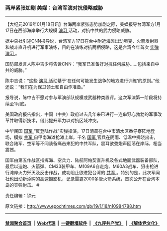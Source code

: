 ### 两岸紧张加剧 美媒：台湾军演对抗侵略威胁
------------------------

<p>
 【大纪元2019年01月18日讯】台海两岸紧张态势加剧之际，美媒报导台湾军方1月17日在西部海岸举行大规模
 <a href="http://www.epochtimes.com/gb/tag/%E6%BC%94%E4%B9%A0.html">
  演习
 </a>
 活动，对抗中共的武力侵略威胁。
</p>
<p>
 据中央社引述CNN报导说，台湾军方17日在台中附近海滩出动坦克、火箭发射器和战斗直升机进行军事演练，目的在演练对抗两栖侵略，这是台湾今年首次
 <a href="http://www.epochtimes.com/gb/tag/%E5%AE%9E%E5%BC%B9%E6%BC%94%E4%B9%A0.html">
  实弹演习
 </a>
 。
</p>
<p>
 国防部发言人陈中吉少将告诉CNN：“我军已准备好对抗任何威胁……包括来自中共的威胁。”
</p>
<p>
 陈中吉说：“这些
 <a href="http://www.epochtimes.com/gb/tag/%E6%BC%94%E4%B9%A0.html">
  演习
 </a>
 活动基于‘在任何可能发生战争的地方进行训练’的原则。”他还说：“我们在为保卫领土和自由作准备。”
</p>
<p>
 报导说，陈中吉不愿对参与军演部队规模或武器种类置评。这次军演第一阶段将持续至1月底。
</p>
<p>
 美国政府报告指出，中国（中共）政府过去几年来已进行一连串野心勃勃的军事改革并取得新技术，借此提升军力以对抗区域冲突。
</p>
<p>
 中华民国
 <a href="http://www.epochtimes.com/gb/tag/%E5%9B%BD%E5%86%9B.html">
  国军
 </a>
 “反登陆作战”实弹操演，17日清晨在台中市清水区番仔寮阵地登场，模拟
 <a href="http://www.epochtimes.com/gb/tag/%E5%85%B1%E5%86%9B.html">
  共军
 </a>
 自甲南海滩抢滩上岸，千名
 <a href="http://www.epochtimes.com/gb/tag/%E5%9B%BD%E5%86%9B.html">
  国军
 </a>
 官兵在阴雨、低温中拂晓出击，联合陆军、空军等不同装备痛击来犯的中共军队，震耳欲聋炮声回荡在岸际，相当震撼。
</p>
<p>
 国军由第五作战区指挥海、空兵力、陆航阿帕契直升机及各式地面武器装备部队，最后以迫炮、火箭弹、CM33装甲车、M109A6自走炮、M60A3战车、狙击枪进行滩岸火力歼灭及反击作战，成功阻止欲进犯台湾的
 <a href="http://www.epochtimes.com/gb/tag/%E5%85%B1%E5%86%9B.html">
  共军
 </a>
 。特别的是，此次军闻社也出动新添购的高速摄影机，记录雷霆2000多管火箭系统，首次公开在台湾本岛的实弹射击。＃
</p>
<p>
 责任编辑：钟元
</p>

原文链接：http://www.epochtimes.com/gb/19/1/18/n10984788.htm


------------------------
#### [禁闻聚合首页](https://github.com/gfw-breaker/banned-news/blob/master/README.md) &nbsp;|&nbsp; [Web代理](https://github.com/gfw-breaker/open-proxy/blob/master/README.md) &nbsp;|&nbsp; [一键翻墙软件](https://github.com/gfw-breaker/nogfw/blob/master/README.md) &nbsp;|&nbsp; [《九评共产党》](https://github.com/gfw-breaker/9ping.md/blob/master/README.md#九评之一评共产党是什么) &nbsp;|&nbsp; [《解体党文化》](https://github.com/gfw-breaker/jtdwh.md/blob/master/README.md#绪论)